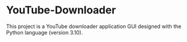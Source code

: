 # YouTube-Downloader
This project is a YouTube downloader application GUI designed with the Python language (version 3.10).

